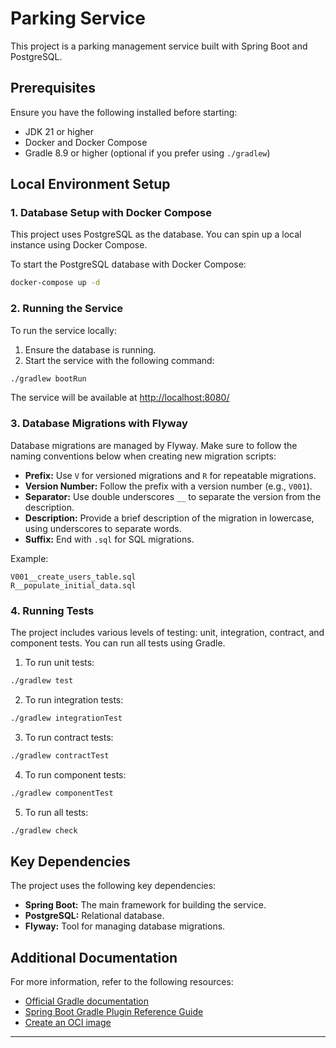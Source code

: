 
# Parking Service

This project is a parking management service built with Spring Boot and PostgreSQL.

## Prerequisites

Ensure you have the following installed before starting:

- JDK 21 or higher
- Docker and Docker Compose
- Gradle 8.9 or higher (optional if you prefer using `./gradlew`)

## Local Environment Setup

### 1. Database Setup with Docker Compose

This project uses PostgreSQL as the database. You can spin up a local instance using Docker Compose.

To start the PostgreSQL database with Docker Compose:

```bash
docker-compose up -d
```

### 2. Running the Service

To run the service locally:

1. Ensure the database is running.
2. Start the service with the following command:

```bash
./gradlew bootRun
```

The service will be available at [http://localhost:8080/](http://localhost:8080/)

### 3. Database Migrations with Flyway

Database migrations are managed by Flyway. Make sure to follow the naming conventions below when creating new migration scripts:

- **Prefix:** Use `V` for versioned migrations and `R` for repeatable migrations.
- **Version Number:** Follow the prefix with a version number (e.g., `V001`).
- **Separator:** Use double underscores `__` to separate the version from the description.
- **Description:** Provide a brief description of the migration in lowercase, using underscores to separate words.
- **Suffix:** End with `.sql` for SQL migrations.

Example:

```text
V001__create_users_table.sql
R__populate_initial_data.sql
```

### 4. Running Tests

The project includes various levels of testing: unit, integration, contract, and component tests. You can run all tests using Gradle.

1. To run unit tests:

```bash
./gradlew test
```

2. To run integration tests:

```bash
./gradlew integrationTest
```

3. To run contract tests:

```bash
./gradlew contractTest
```

4. To run component tests:

```bash
./gradlew componentTest
```

5. To run all tests:

```bash
./gradlew check
```

## Key Dependencies

The project uses the following key dependencies:

- **Spring Boot:** The main framework for building the service.
- **PostgreSQL:** Relational database.
- **Flyway:** Tool for managing database migrations.


## Additional Documentation

For more information, refer to the following resources:

- [Official Gradle documentation](https://docs.gradle.org)
- [Spring Boot Gradle Plugin Reference Guide](https://docs.spring.io/spring-boot/docs/current/gradle-plugin/reference/html/)
- [Create an OCI image](https://docs.spring.io/spring-boot/docs/current/gradle-plugin/reference/html/#build-image)

---
